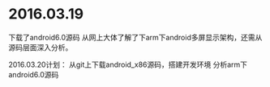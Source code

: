 
# 2016.03.19
下载了android6.0源码
从网上大体了解了下arm下android多屏显示架构，还需从源码层面深入分析。

2016.03.20计划：
从git上下载android_x86源码，搭建开发环境
分析arm下android6.0源码